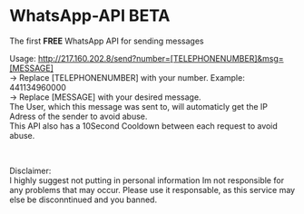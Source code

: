 # WhatsApp-API BETA
The first **FREE** WhatsApp API for sending messages<br>


Usage:
http://217.160.202.8/send?number=[TELEPHONENUMBER]&msg=[MESSAGE]<br>
-> Replace [TELEPHONENUMBER] with your number. Example: 441134960000<br>
-> Replace [MESSAGE] with your desired message.<br>
The User, which this message was sent to, will automaticly get the IP Adress of the sender to avoid abuse.<br>
This API also has a 10Second Cooldown between each request to avoid abuse.
<p><br>


Disclaimer:<br>
I highly suggest not putting in personal information
Im not responsible for any problems that may occur. Please use it responsable, as this service may else be disconntinued and you banned.
